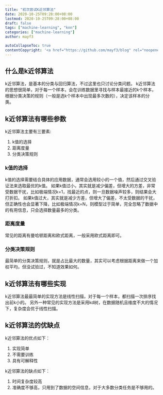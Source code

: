 ```yaml
---
title: "初次尝试K近邻算法"
date: 2020-10-25T09:28:00+08:00
lastmod: 2020-10-25T09:28:00+08:00
draft: false
tags: ["machine-learning", "knn"]
categories: ["machine-learning"]
author: mayf3

autoCollapseToc: true
contentCopyright: '<a href="https://github.com/mayf3/blog" rel="noopener" target="_blank">See origin</a>'
---
```


## 什么是k近邻算法

k近邻算法，是基本的分类与回归算法，不过这里也只讨论分类问题。
k近邻算法的思想很简单，对于每一个样本，会在训练数据里寻找与样本最接近的k个样本，根据分类决策的规则（一般是选k个样本中出现最多次数的），决定该样本的分类。

## k近邻算法有哪些参数
k近邻算法主要有三要素:
1. k值的选择
2. 距离度量
3. 分类决策规则

### k值的选择
k值的选择需要结合具体的应用数据，通常会选用较小的一个值，然后通过交叉验证法来选取最优的k值。
如果k值过小，其实就是减少偏差，但增大的方差，非常受数据干扰，比如极端情况k=1，找最近的点，则一旦数据噪声较多，则结果会大打折扣。
如果k值过大，其实就是减少方差，但增大了偏差，不太受数据的干扰，但正确性也会显著下降，比如极端情况k=N，则模型过于简单，完全忽略了数据中的有用信息，只会选择数量最多的分类。

### 距离度量
常见的距离有曼哈顿距离和欧式距离，一般采用欧式距离即可。

### 分类决策规则
最简单的分类决策规则，就是占比最大的数量，其实可以考虑根据距离来做一个加权平均，但没试验过，不知道效果如何。

## k近邻算法有哪些实现
k近邻算法最最简单的实现方法是线性扫描，对于每一个样本，都扫描一次排序找出前k小的。
另外一种常见的实现方法是采用kd树，在数据随机且维度不大的情况下，复杂度会优于线性扫描。

## k近邻算法的优缺点
k近邻算法的优点如下：
1. 实现简单
2. 不需要训练
3. 具有可解释性

k近邻算法的缺点如下：
1. 时间复杂度较高
2. 准确度不够高，只用到了数据的空间信息，对于大多数分类任务是不够用的。

